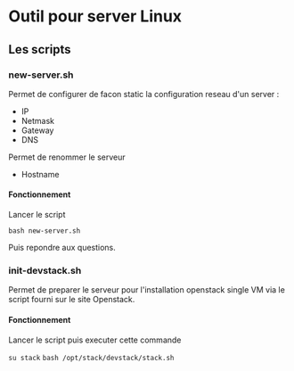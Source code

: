 # Outil pour server Linux

## Les scripts

### new-server.sh

Permet de configurer de facon static la configuration reseau d'un server  : 

- IP
- Netmask
- Gateway
- DNS

Permet de renommer le serveur

- Hostname

#### Fonctionnement

Lancer le script 

`bash new-server.sh`

Puis repondre aux questions.

### init-devstack.sh

Permet de preparer le serveur pour l'installation openstack single VM via le script fourni sur le site Openstack.

#### Fonctionnement

Lancer le script puis executer cette commande 

`su stack`
`bash /opt/stack/devstack/stack.sh`
